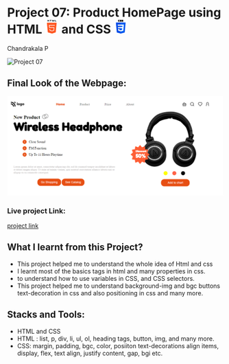 # Project 07: Product HomePage using HTML ![](./final-look/html-5.png) and CSS ![](./final-look/css-3.png)

Chandrakala P

![Project 07](https://img.shields.io/badge/Project%20-07-purple)

## Final Look of the Webpage:

![Final Look of the Website](./final-look/final.PNG)

### Live project Link:

[project link](https://product-home-page-project7.netlify.app/)

## What I learnt from this Project?

- This project helped me to understand the whole idea of Html and css
- I learnt most of the basics tags in html and many properties in css.
- to understand how to use variables in CSS, and CSS selectors.
- This project helped me to understand background-img and bgc buttons text-decoration in css and also positioning in css and many more.

## Stacks and Tools:

- HTML and CSS
- HTML : list, p, div, li, ul, ol, heading tags, button, img, and many more.
- CSS: margin, padding, bgc, color, posiiton text-decorations align items, display, flex, text align, justify content, gap, bgi etc.
